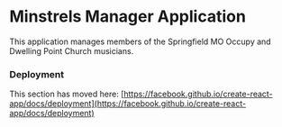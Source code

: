 # Minstrels Manager Application

This application manages members of the Springfield MO Occupy and Dwelling Point Church musicians.

### Deployment

This section has moved here: [https://facebook.github.io/create-react-app/docs/deployment](https://facebook.github.io/create-react-app/docs/deployment)
